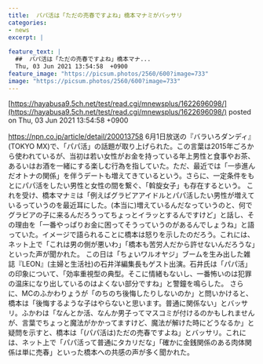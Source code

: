 ```yaml
---
title:  パパ活は「ただの売春ですよね」橋本マナミがバッサリ  
categories:
- news
excerpt: |
  
feature_text: |
  ##  パパ活は「ただの売春ですよね」橋本マナ...
  Thu, 03 Jun 2021 13:54:58  +0900
feature_image: "https://picsum.photos/2560/600?image=733"
image: "https://picsum.photos/2560/600?image=733"
---
```


[https://hayabusa9.5ch.net/test/read.cgi/mnewsplus/1622696098/](https://hayabusa9.5ch.net/test/read.cgi/mnewsplus/1622696098/)
posted on Thu, 03 Jun 2021 13:54:58  +0900

<!--more-->

https://npn.co.jp/article/detail/200013758 6月1日放送の『バラいろダンディ』(TOKYO MX)で、「パパ活」の話題が取り上げられた。この言葉は2015年ごろから使われているが、当初は若い女性がお金を持っている年上男性と食事やお茶、あるいはお酒を一緒にする楽しむ行為を指していた。ただ、最近では「一歩進んだオトナの関係」を伴うデートも増えてきているという。さらに、一定条件をもとにパパ活をしたい男性と女性の間を繋ぐ、「斡旋女子」も存在するという。 これを受け、橋本マナミは「例えばグラビアアイドルとパパ活したい男性が増えているっていうのを最近耳にした。(本当に)増えているんだなっていうのと、何でグラビアの子に来るんだろうってちょっとイラッとするんですけど」と話し、その理由を「一番やっぱりお金に困ってそうっていうのがあるんでしょうね」と語っていた。イメージで語られることに橋本は怒りを示したのだろう。これには、ネット上で「これは男の側が悪いわ」「橋本も苦労人だから許せないんだろうな」といった声が聞かれた。 この日は「ちょいワルオヤジ」ブームを生み出した雑誌『LEON』(主婦と生活社)の石井洋編集長もゲスト出演。石井氏は「パパ活」の印象について、「効率重視型の典型。そこに情緒もないし、一番怖いのは犯罪の温床になり出しているのはよくない部分ですね」と警鐘を鳴らした。 さらに、MCのふかわりょうが「のちのち後悔したりしないのか」と問いかけると、橋本は「後悔するような子はやらないと思います。普通に関係ない」とバッサリ。ふかわは「なんとか活、なんか男子ってマスコミが付けるのかもしれませんが、言葉でちょっと魔法がかかってますけど、魔法が解けた時にどうなるか」と疑問を示すと、橋本は「(パパ活は)ただの売春ですよね」とバッサリ。これには、ネット上で「パパ活って普通にタカリだな」「確かに金銭関係のある肉体関係は単に売春」といった橋本への共感の声が多く聞かれた。
